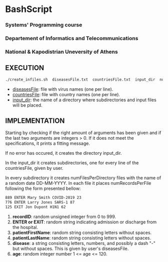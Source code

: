 # BashScript

### Systems' Programming course

### Departement of Informatics and Telecommunications

### National & Kapodistrian Uneversity of Athens

## EXECUTION

```bash
./create_infiles.sh  diseasesFile.txt  countriesFile.txt  input_dir  numFilesPerDirectory numRecordsPerFile 
```

* <ins>diseasesFile</ins>: file with virus names (one per line).
* <ins>countriesFile</ins>: file with country names (one per line).
* <ins>input_dir</ins>: the name of a directory where subdirectories and input files will be placed.

## IMPLEMENTATION

Starting by  checking if the right amount of arguments has been given and if the last two arguments are integers > 0.
If it does not meet the specifications, it prints a fitting message.

If no error has occured, it creates the directory input_dir.

In the input_dir it creates subdirectories, one for every line of the countriesFile, given by user.

In every subdirectory it creates numFilesPerDirectory files with the name of a random date DD-MM-YYYY.
In each file it places numRecordsPerFile following the form presented bellow:

```bash
889 ENTER Mary Smith COVID-2019 23 
776 ENTER Larry Jones SARS-1 87          
125 EXIT Jon Dupont H1N1 62
```

1) **recordID**:  random unsigned integer from 0 to 999.
2) **ENTER or EXIT**: random string indicating admission or discharge from the hospital.
3) **patientFirstName**: random string consisting letters without spaces.
4) **patientLastName**: random string consisting letters without spaces.
5) **disease**: a string consisting letters, numbers, and possibly a dash "-" but without spaces. This is given by user's diseasesFile.
6) **age**: random integer number 1 <= age <= 120.
